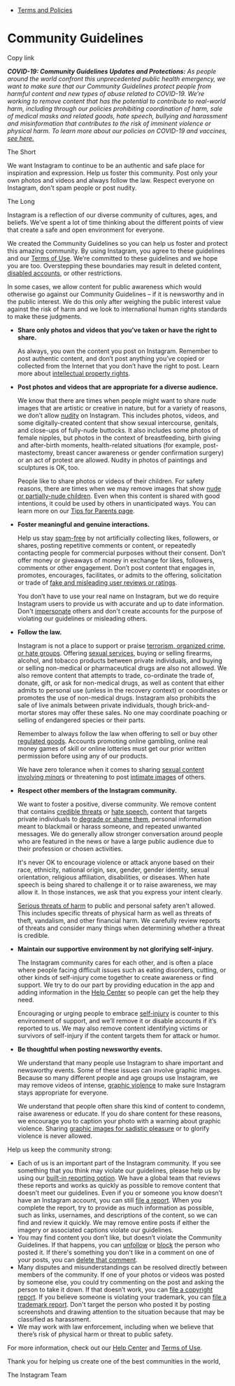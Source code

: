*   [Terms and Policies](https://help.instagram.com/1417489251945243/?helpref=breadcrumb)

Community Guidelines
====================

Copy link

_**COVID-19: Community Guidelines Updates and Protections:** As people around the world confront this unprecedented public health emergency, we want to make sure that our Community Guidelines protect people from harmful content and new types of abuse related to COVID-19. We’re working to remove content that has the potential to contribute to real-world harm, including through our policies prohibiting coordination of harm, sale of medical masks and related goods, hate speech, bullying and harassment and misinformation that contributes to the risk of imminent violence or physical harm. To learn more about our policies on COVID-19 and vaccines, [see here.](https://help.instagram.com/697825587576762?helpref=faq_content)_

The Short

We want Instagram to continue to be an authentic and safe place for inspiration and expression. Help us foster this community. Post only your own photos and videos and always follow the law. Respect everyone on Instagram, don’t spam people or post nudity.

The Long

Instagram is a reflection of our diverse community of cultures, ages, and beliefs. We’ve spent a lot of time thinking about the different points of view that create a safe and open environment for everyone.

We created the Community Guidelines so you can help us foster and protect this amazing community. By using Instagram, you agree to these guidelines and our [Terms of Use](https://www.instagram.com/legal/terms). We’re committed to these guidelines and we hope you are too. Overstepping these boundaries may result in deleted content, [disabled accounts](https://help.instagram.com/366993040048856?helpref=faq_content), or other restrictions.

In some cases, we allow content for public awareness which would otherwise go against our Community Guidelines – if it is newsworthy and in the public interest. We do this only after weighing the public interest value against the risk of harm and we look to international human rights standards to make these judgments.

*   **Share only photos and videos that you’ve taken or have the right to share.**
    
    As always, you own the content you post on Instagram. Remember to post authentic content, and don’t post anything you’ve copied or collected from the Internet that you don’t have the right to post. Learn more about [intellectual property rights](https://help.instagram.com/126382350847838?helpref=faq_content).
    
*   **Post photos and videos that are appropriate for a diverse audience.**
    
    We know that there are times when people might want to share nude images that are artistic or creative in nature, but for a variety of reasons, we don’t allow [nudity](https://l.instagram.com/?u=https%3A%2F%2Fwww.facebook.com%2Fcommunitystandards%2Fadult_nudity_sexual_activity&e=AT2wWh8h8epA5wPT7RGiSqngGO_wuIprblxqu52Ai6Yoiwbq3hKGlZzeJ3lC9dejjYKttFgVnazvCplgs_JJ636wBvMk4ACFdcPjWIw94Nl9PQ3xCMjoC_R1iBnn4cx1MluTLS8OOyrPvYLTiMSVo3t7xi1tHqZF8gdvBg) on Instagram. This includes photos, videos, and some digitally-created content that show sexual intercourse, genitals, and close-ups of fully-nude buttocks. It also includes some photos of female nipples, but photos in the context of breastfeeding, birth giving and after-birth moments, health-related situations (for example, post-mastectomy, breast cancer awareness or gender confirmation surgery) or an act of protest are allowed. Nudity in photos of paintings and sculptures is OK, too.
    
    People like to share photos or videos of their children. For safety reasons, there are times when we may remove images that show [nude or partially-nude children](https://l.instagram.com/?u=https%3A%2F%2Fwww.facebook.com%2Fcommunitystandards%2Fchild_nudity_sexual_exploitation&e=AT2wWh8h8epA5wPT7RGiSqngGO_wuIprblxqu52Ai6Yoiwbq3hKGlZzeJ3lC9dejjYKttFgVnazvCplgs_JJ636wBvMk4ACFdcPjWIw94Nl9PQ3xCMjoC_R1iBnn4cx1MluTLS8OOyrPvYLTiMSVo3t7xi1tHqZF8gdvBg). Even when this content is shared with good intentions, it could be used by others in unanticipated ways. You can learn more on our [Tips for Parents page](https://help.instagram.com/154475974694511/?helpref=faq_content).
    
*   **Foster meaningful and genuine interactions.**
    
    Help us stay [spam-free](https://l.instagram.com/?u=https%3A%2F%2Fwww.facebook.com%2Fcommunitystandards%2Fspam&e=AT2wWh8h8epA5wPT7RGiSqngGO_wuIprblxqu52Ai6Yoiwbq3hKGlZzeJ3lC9dejjYKttFgVnazvCplgs_JJ636wBvMk4ACFdcPjWIw94Nl9PQ3xCMjoC_R1iBnn4cx1MluTLS8OOyrPvYLTiMSVo3t7xi1tHqZF8gdvBg) by not artificially collecting likes, followers, or shares, posting repetitive comments or content, or repeatedly contacting people for commercial purposes without their consent. Don’t offer money or giveaways of money in exchange for likes, followers, comments or other engagement. Don’t post content that engages in, promotes, encourages, facilitates, or admits to the offering, solicitation or trade of [fake and misleading user reviews or ratings](https://l.instagram.com/?u=https%3A%2F%2Fwww.facebook.com%2Fcommunitystandards%2Ffraud_deception&e=AT2wWh8h8epA5wPT7RGiSqngGO_wuIprblxqu52Ai6Yoiwbq3hKGlZzeJ3lC9dejjYKttFgVnazvCplgs_JJ636wBvMk4ACFdcPjWIw94Nl9PQ3xCMjoC_R1iBnn4cx1MluTLS8OOyrPvYLTiMSVo3t7xi1tHqZF8gdvBg).
    
    You don’t have to use your real name on Instagram, but we do require Instagram users to provide us with accurate and up to date information. Don't [impersonate](https://l.instagram.com/?u=https%3A%2F%2Fwww.facebook.com%2Fcommunitystandards%2Fmisrepresentation&e=AT2wWh8h8epA5wPT7RGiSqngGO_wuIprblxqu52Ai6Yoiwbq3hKGlZzeJ3lC9dejjYKttFgVnazvCplgs_JJ636wBvMk4ACFdcPjWIw94Nl9PQ3xCMjoC_R1iBnn4cx1MluTLS8OOyrPvYLTiMSVo3t7xi1tHqZF8gdvBg) others and don't create accounts for the purpose of violating our guidelines or misleading others.
    
*   **Follow the law.**
    
    Instagram is not a place to support or praise [terrorism, organized crime, or hate groups](https://l.instagram.com/?u=https%3A%2F%2Fwww.facebook.com%2Fcommunitystandards%2Fdangerous_individuals_organizations&e=AT2wWh8h8epA5wPT7RGiSqngGO_wuIprblxqu52Ai6Yoiwbq3hKGlZzeJ3lC9dejjYKttFgVnazvCplgs_JJ636wBvMk4ACFdcPjWIw94Nl9PQ3xCMjoC_R1iBnn4cx1MluTLS8OOyrPvYLTiMSVo3t7xi1tHqZF8gdvBg). Offering [sexual services](https://l.instagram.com/?u=https%3A%2F%2Fwww.facebook.com%2Fcommunitystandards%2Fsexual_solicitation&e=AT2wWh8h8epA5wPT7RGiSqngGO_wuIprblxqu52Ai6Yoiwbq3hKGlZzeJ3lC9dejjYKttFgVnazvCplgs_JJ636wBvMk4ACFdcPjWIw94Nl9PQ3xCMjoC_R1iBnn4cx1MluTLS8OOyrPvYLTiMSVo3t7xi1tHqZF8gdvBg), buying or selling firearms, alcohol, and tobacco products between private individuals, and buying or selling non-medical or pharmaceutical drugs are also not allowed. We also remove content that attempts to trade, co-ordinate the trade of, donate, gift, or ask for non-medical drugs, as well as content that either admits to personal use (unless in the recovery context) or coordinates or promotes the use of non-medical drugs. Instagram also prohibits the sale of live animals between private individuals, though brick-and-mortar stores may offer these sales. No one may coordinate poaching or selling of endangered species or their parts.
    
    Remember to always follow the law when offering to sell or buy other [regulated goods](https://l.instagram.com/?u=https%3A%2F%2Fwww.facebook.com%2Fcommunitystandards%2Fregulated_goods&e=AT2wWh8h8epA5wPT7RGiSqngGO_wuIprblxqu52Ai6Yoiwbq3hKGlZzeJ3lC9dejjYKttFgVnazvCplgs_JJ636wBvMk4ACFdcPjWIw94Nl9PQ3xCMjoC_R1iBnn4cx1MluTLS8OOyrPvYLTiMSVo3t7xi1tHqZF8gdvBg). Accounts promoting online gambling, online real money games of skill or online lotteries must get our prior written permission before using any of our products.
    
    We have zero tolerance when it comes to sharing [sexual content involving minors](https://l.instagram.com/?u=https%3A%2F%2Fwww.facebook.com%2Fcommunitystandards%2Fchild_nudity_sexual_exploitation&e=AT2wWh8h8epA5wPT7RGiSqngGO_wuIprblxqu52Ai6Yoiwbq3hKGlZzeJ3lC9dejjYKttFgVnazvCplgs_JJ636wBvMk4ACFdcPjWIw94Nl9PQ3xCMjoC_R1iBnn4cx1MluTLS8OOyrPvYLTiMSVo3t7xi1tHqZF8gdvBg) or threatening to post [intimate images](https://l.instagram.com/?u=https%3A%2F%2Fwww.facebook.com%2Fcommunitystandards%2Fsexual_exploitation_adults&e=AT2wWh8h8epA5wPT7RGiSqngGO_wuIprblxqu52Ai6Yoiwbq3hKGlZzeJ3lC9dejjYKttFgVnazvCplgs_JJ636wBvMk4ACFdcPjWIw94Nl9PQ3xCMjoC_R1iBnn4cx1MluTLS8OOyrPvYLTiMSVo3t7xi1tHqZF8gdvBg) of others.
    
*   **Respect other members of the Instagram community.**
    
    We want to foster a positive, diverse community. We remove content that contains [credible threats](https://l.instagram.com/?u=https%3A%2F%2Fwww.facebook.com%2Fcommunitystandards%2Fcredible_violence&e=AT2wWh8h8epA5wPT7RGiSqngGO_wuIprblxqu52Ai6Yoiwbq3hKGlZzeJ3lC9dejjYKttFgVnazvCplgs_JJ636wBvMk4ACFdcPjWIw94Nl9PQ3xCMjoC_R1iBnn4cx1MluTLS8OOyrPvYLTiMSVo3t7xi1tHqZF8gdvBg) or [hate speech](https://l.instagram.com/?u=https%3A%2F%2Fwww.facebook.com%2Fcommunitystandards%2Fhate_speech&e=AT2wWh8h8epA5wPT7RGiSqngGO_wuIprblxqu52Ai6Yoiwbq3hKGlZzeJ3lC9dejjYKttFgVnazvCplgs_JJ636wBvMk4ACFdcPjWIw94Nl9PQ3xCMjoC_R1iBnn4cx1MluTLS8OOyrPvYLTiMSVo3t7xi1tHqZF8gdvBg), content that targets private individuals to [degrade or shame them](https://l.instagram.com/?u=https%3A%2F%2Fwww.facebook.com%2Fcommunitystandards%2Fbullying&e=AT2wWh8h8epA5wPT7RGiSqngGO_wuIprblxqu52Ai6Yoiwbq3hKGlZzeJ3lC9dejjYKttFgVnazvCplgs_JJ636wBvMk4ACFdcPjWIw94Nl9PQ3xCMjoC_R1iBnn4cx1MluTLS8OOyrPvYLTiMSVo3t7xi1tHqZF8gdvBg), personal information meant to blackmail or harass someone, and repeated unwanted messages. We do generally allow stronger conversation around people who are featured in the news or have a large public audience due to their profession or chosen activities.
    
    It's never OK to encourage violence or attack anyone based on their race, ethnicity, national origin, sex, gender, gender identity, sexual orientation, religious affiliation, disabilities, or diseases. When hate speech is being shared to challenge it or to raise awareness, we may allow it. In those instances, we ask that you express your intent clearly.
    
    [Serious threats of harm](https://l.instagram.com/?u=https%3A%2F%2Fwww.facebook.com%2Fcommunitystandards%2Fcredible_violence&e=AT2wWh8h8epA5wPT7RGiSqngGO_wuIprblxqu52Ai6Yoiwbq3hKGlZzeJ3lC9dejjYKttFgVnazvCplgs_JJ636wBvMk4ACFdcPjWIw94Nl9PQ3xCMjoC_R1iBnn4cx1MluTLS8OOyrPvYLTiMSVo3t7xi1tHqZF8gdvBg) to public and personal safety aren't allowed. This includes specific threats of physical harm as well as threats of theft, vandalism, and other financial harm. We carefully review reports of threats and consider many things when determining whether a threat is credible.
    
*   **Maintain our supportive environment by not glorifying self-injury.**
    
    The Instagram community cares for each other, and is often a place where people facing difficult issues such as eating disorders, cutting, or other kinds of self-injury come together to create awareness or find support. We try to do our part by providing education in the app and adding information in the [Help Center](https://help.instagram.com/) so people can get the help they need.
    
    Encouraging or urging people to embrace [self-injury](https://l.instagram.com/?u=https%3A%2F%2Fwww.facebook.com%2Fcommunitystandards%2Fsuicide_self_injury_violence&e=AT2wWh8h8epA5wPT7RGiSqngGO_wuIprblxqu52Ai6Yoiwbq3hKGlZzeJ3lC9dejjYKttFgVnazvCplgs_JJ636wBvMk4ACFdcPjWIw94Nl9PQ3xCMjoC_R1iBnn4cx1MluTLS8OOyrPvYLTiMSVo3t7xi1tHqZF8gdvBg) is counter to this environment of support, and we’ll remove it or disable accounts if it’s reported to us. We may also remove content identifying victims or survivors of self-injury if the content targets them for attack or humor.
    
*   **Be thoughtful when posting newsworthy events.**
    
    We understand that many people use Instagram to share important and newsworthy events. Some of these issues can involve graphic images. Because so many different people and age groups use Instagram, we may remove videos of intense, [graphic violence](https://l.instagram.com/?u=https%3A%2F%2Fwww.facebook.com%2Fcommunitystandards%2Fgraphic_violence&e=AT2wWh8h8epA5wPT7RGiSqngGO_wuIprblxqu52Ai6Yoiwbq3hKGlZzeJ3lC9dejjYKttFgVnazvCplgs_JJ636wBvMk4ACFdcPjWIw94Nl9PQ3xCMjoC_R1iBnn4cx1MluTLS8OOyrPvYLTiMSVo3t7xi1tHqZF8gdvBg) to make sure Instagram stays appropriate for everyone.
    
    We understand that people often share this kind of content to condemn, raise awareness or educate. If you do share content for these reasons, we encourage you to caption your photo with a warning about graphic violence. Sharing [graphic images for sadistic pleasure](https://l.instagram.com/?u=https%3A%2F%2Fwww.facebook.com%2Fcommunitystandards%2Fcruel_insensitive&e=AT2wWh8h8epA5wPT7RGiSqngGO_wuIprblxqu52Ai6Yoiwbq3hKGlZzeJ3lC9dejjYKttFgVnazvCplgs_JJ636wBvMk4ACFdcPjWIw94Nl9PQ3xCMjoC_R1iBnn4cx1MluTLS8OOyrPvYLTiMSVo3t7xi1tHqZF8gdvBg) or to glorify violence is never allowed.
    

Help us keep the community strong:

*   Each of us is an important part of the Instagram community. If you see something that you think may violate our guidelines, please help us by using our [built-in reporting option](https://help.instagram.com/165828726894770?helpref=faq_content). We have a global team that reviews these reports and works as quickly as possible to remove content that doesn’t meet our guidelines. Even if you or someone you know doesn’t have an Instagram account, you can still [file a report](https://help.instagram.com/contact/383679321740945). When you complete the report, try to provide as much information as possible, such as links, usernames, and descriptions of the content, so we can find and review it quickly. We may remove entire posts if either the imagery or associated captions violate our guidelines.
*   You may find content you don’t like, but doesn’t violate the Community Guidelines. If that happens, you can [unfollow](https://help.instagram.com/286340048138725?helpref=faq_content) or [block](https://help.instagram.com/426700567389543/?helpref=faq_content) the person who posted it. If there's something you don't like in a comment on one of your posts, you can [delete that comment](https://help.instagram.com/289098941190483?helpref=faq_content).
*   Many disputes and misunderstandings can be resolved directly between members of the community. If one of your photos or videos was posted by someone else, you could try commenting on the post and asking the person to take it down. If that doesn’t work, you can [file a copyright report](https://help.instagram.com/126382350847838?helpref=faq_content). If you believe someone is violating your trademark, you can [file a trademark report](https://help.instagram.com/222826637847963?helpref=faq_content). Don't target the person who posted it by posting screenshots and drawing attention to the situation because that may be classified as harassment.
*   We may work with law enforcement, including when we believe that there’s risk of physical harm or threat to public safety.

For more information, check out our [Help Center](https://help.instagram.com/) and [Terms of Use](https://l.instagram.com/?u=http%3A%2F%2Finstagram.com%2Flegal%2Fterms%2F%23&e=AT2wWh8h8epA5wPT7RGiSqngGO_wuIprblxqu52Ai6Yoiwbq3hKGlZzeJ3lC9dejjYKttFgVnazvCplgs_JJ636wBvMk4ACFdcPjWIw94Nl9PQ3xCMjoC_R1iBnn4cx1MluTLS8OOyrPvYLTiMSVo3t7xi1tHqZF8gdvBg).

Thank you for helping us create one of the best communities in the world,

The Instagram Team